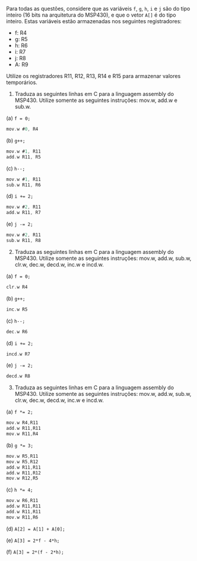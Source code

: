 Para todas as questões, considere que as variáveis `f`, `g`, `h`, `i` e `j` são do tipo inteiro (16 bits na arquitetura do MSP430), e que o vetor `A[]` é do tipo inteiro. Estas variáveis estão armazenadas nos seguintes registradores:

- f: R4
- g: R5
- h: R6
- i: R7
- j: R8
- A: R9

Utilize os registradores R11, R12, R13, R14 e R15 para armazenar valores temporários.

1. Traduza as seguintes linhas em C para a linguagem assembly do MSP430. Utilize somente as seguintes instruções: mov.w, add.w e sub.w.

(a) `f = 0;`

```C
mov.w #0, R4
```

(b) `g++;`

```C
mov.w #1, R11
add.w R11, R5
```

(c) `h--;`
```C
mov.w #1, R11
sub.w R11, R6
```
(d) `i += 2;`

```C
mov.w #2, R11
add.w R11, R7
```

(e) `j -= 2;`
```C
mov.w #2, R11
sub.w R11, R8
```

2. Traduza as seguintes linhas em C para a linguagem assembly do MSP430. Utilize somente as seguintes instruções: mov.w, add.w, sub.w, clr.w, dec.w, decd.w, inc.w e incd.w.

(a) `f = 0;`
```C
clr.w R4
```

(b) `g++;`
```C
inc.w R5
```

(c) `h--;`
```C
dec.w R6
```

(d) `i += 2;`
```C
incd.w R7
```

(e) `j -= 2;`
```C
decd.w R8
```

3. Traduza as seguintes linhas em C para a linguagem assembly do MSP430. Utilize somente as seguintes instruções: mov.w, add.w, sub.w, clr.w, dec.w, decd.w, inc.w e incd.w.

(a) `f *= 2;`
```C
mov.w R4,R11
add.w R11,R11
mov.w R11,R4
```

(b) `g *= 3;`
```C
mov.w R5,R11
mov.w R5,R12
add.w R11,R11
add.w R11,R12
mov.w R12,R5
```

(c) `h *= 4;`
```C
mov.w R6,R11
add.w R11,R11
add.w R11,R11
mov.w R11,R6
```
(d) `A[2] = A[1] + A[0];`

(e) `A[3] = 2*f - 4*h;`

(f) `A[3] = 2*(f - 2*h);`
